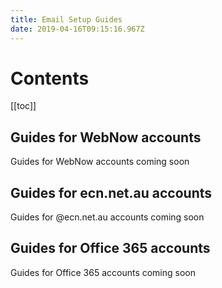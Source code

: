 ```yaml
---
title: Email Setup Guides
date: 2019-04-16T09:15:16.967Z
---
```


# Contents
[[toc]]

## Guides for WebNow accounts

Guides for WebNow accounts coming soon

## Guides for ecn.net.au accounts

Guides for @ecn.net.au accounts coming soon

## Guides for Office 365 accounts

Guides for Office 365 accounts coming soon
